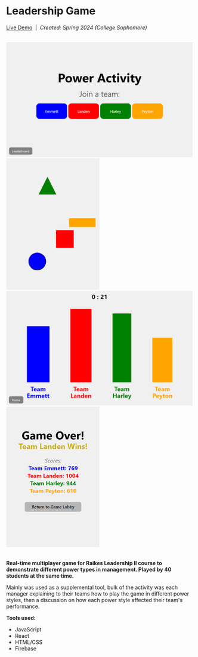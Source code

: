 # Leadership Game

[Live Demo](https://leadership-game-2fc66.web.app/)&nbsp;&nbsp;|&nbsp;&nbsp;<i>Created: Spring 2024 (College Sophomore)</i>

<br/>
<div>
  <img src="frontend/public/leadership1.png" style="width: 500px"/>
  <img src="frontend/public/leadership3.png" style="width: 250px"/>
</div>
<div>
  <img src="frontend/public/leadership2.png" style="width: 500px"/>
  <img src="frontend/public/leadership4.png" style="width: 250px"/>
</div>
<br/>

<b>Real-time multiplayer game for Raikes Leadership II course to demonstrate different power types in management. Played by 40 students at the same time.</b>
<p>Mainly was used as a supplemental tool, bulk of the activity was each manager explaining to their teams how to play the game in different power styles, then a discussion on how each power style affected their team's performance.</p>
<b>Tools used:</b>
<ul>
  <li>JavaScript</li>
  <li>React</li>
  <li>HTML/CSS</li>
  <li>Firebase</li>
</ul>
